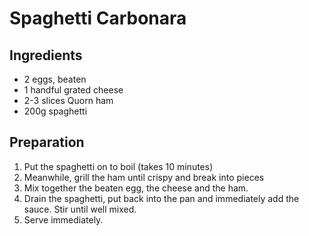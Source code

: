 # Spaghetti Carbonara

## Ingredients

- 2 eggs, beaten
- 1 handful grated cheese
- 2-3 slices Quorn ham
- 200g spaghetti

## Preparation

1. Put the spaghetti on to boil (takes 10 minutes)
2. Meanwhile, grill the ham until crispy and break into pieces
3. Mix together the beaten egg, the cheese and the ham.
4. Drain the spaghetti, put back into the pan and immediately add the sauce.
   Stir until well mixed.
5. Serve immediately.
